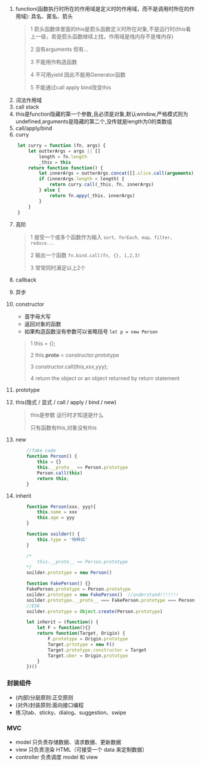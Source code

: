 1. function(函数执行时所在的作用域是定义时的作用域，而不是调用时所在的作用域): 具名、匿名、箭头
    > 1 箭头函数体里面的this是箭头函数定义时所在对象,不是运行时(this看上一级，若是箭头函数继续上找，作用域是栈内存不是堆内存)
    >
    > 2 没有arguments   但有...
    >
    > 3 不能用作构造函数
    >
    > 4 不可用yield 因此不能用Generator函数
    >
    > 5 不能通过call apply bind改变this
2. 词法作用域
3. call stack
4. this是function隐藏的第一个参数,且必须是对象,默认window,严格模式则为undefined,arguments是隐藏的第二个,没传就是length为0的类数组
5. call/apply/bind
6. curry
```javascript
    let curry = function (fn, args) {
        let outterArgs = args || []
            length = fn.length
            _this = this
        return function function() {
            let innerArgs = outterArgs.concat([].slice.call(arguments))
            if (innerArgs.length < length) {
                return curry.call(_this, fn, innerArgs)
            } else {
                return fn.appy(_this, innerArgs)
            }
        }
    }
```
7. 高阶
    > 1 接受一个或多个函数作为输入 `sort、forEach、map、filter、reduce...`
    >
    > 2 输出一个函数 `fn.bind.call(fn, {}, 1,2,3)`
    >
    > 3 常常同时满足以上2个
8.  callback
9.  异步
10. constructor
    - 首字母大写
    - 返回对象的函数
    - 如果构造函数没有参数可以省略括号 `let p = new Person`
    > 1 this = {};
    >
    > 2 this.__proto__ = constructor.prototype
    >
    > 3 constructor.call(this,xxx,yyy);
    >
    > 4 return the object or an object returned by return statement
11. prototype
12. this(隐式 / 显式 / call / apply / bind / new)
    > this是参数 运行时才知道是什么
    >
    > 只有函数有this,对象没有this
13. new
    ```javascript
        //fake code
        function Person() {
            this = {}
            this.__proto__ == Person.prototype
            Person.call(this)
            return this;
        }
    ```
14. inherit
    ```javascript
        function Person(xxx, yyy){
            this.name = xxx
            this.age = yyy
        }

        function soilder() {
            this.type = '特种兵'
        }

        /*
            this.__proto__ == Person.prototype
        */
        soilder.prototype = new Person()

        function FakePerson() {}
        FakePerson.prototype = Person.prototype
        soilder.prototype = new FakePerson()  //understand!!!!!!!
        soilder.prototype.__proto__ === FakePerson.prototype === Person.prototype
        //ES6
        soilder.prototype = Object.create(Person.prototype)
    ```

    ```javascript
        let inherit = (function() {
            let F = function(){}
            return function(Target, Origin) {
                F.prototype = Origin.prototype
                Target.prtotype = new F()
                Target.prototype.constructor = Target
                Target.uber = Origin.prototype
            }
        })()
    ```

### 封装组件
- (内部)分层原则:正交原则
- (对外)封装原则:面向接口编程
- 练习tab、sticky、dialog、suggestion、swipe

### MVC
- model 只负责存储数据、请求数据、更新数据
- view 只负责渲染 HTML（可接受一个 data 来定制数据）
- controller 负责调度 model 和 view
